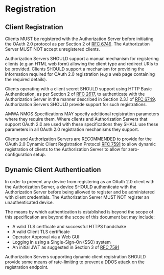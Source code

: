 # Registration

## Client Registration

Clients MUST be registered with the Authorization Server before initiating the OAuth 2.0 protocol as per Section 2 
of [RFC 6749][RFC-6749]. The Authorization Server MUST NOT accept unregistered clients.

Authorization Servers SHOULD support a manual mechanism for registering clients (e.g an HTML web form) allowing the
client type and redirect URIs to be provided. Clients SHOULD support a mechanism for providing the information 
required for OAuth 2.0 registration (e.g a web page containing the required details).

Clients operating with a client secret SHOULD support using HTTP Basic Authentication, as per Section 2 of [RFC
2617][RFC-2617], to authenticate with the Authorization Server in the manner
described in Section 2.3.1 of [RFC 6749][RFC-6749]. Authorization Servers SHOULD provide support for such
registrations.

AMWA NMOS Specifications MAY specify additional registration parameters where they require them. Where clients and
Authorization Servers that support OAuth 2.0 are used with these
specifications they SHALL use these parameters in all OAuth 2.0 registration mechanisms they support.

Clients and Authorization Servers are RECOMMENDED to provide for the OAuth 2.0 Dynamic Client Registration Protocol
[RFC 7591][RFC-7591] to allow dynamic registration of clients to the Authorization Server to
allow for zero-configuration setup. 

## Dynamic Client Authentication

In order to prevent any device from registering as an OAuth 2.0 client with the Authorization Server, a device SHOULD authenticate with the Authorization Server before being allowed to register and be administered with client credentials. The Authorization Server MUST NOT register an unauthenticated device.

The means by which authentication is established is beyond the scope of this specification are beyond the scope of this document but may include:
- A valid TLS certficate and successful HTTPS handshake
- A valid Client TLS certificate
- Operator Approval via a Web GUI
- Logging in using a Single-Sign-On (SSO) system
- An initial JWT as suggested in Section 3 of [RFC 7591][RFC-7591]

Authorization Servers supporting dynamic client registration SHOULD provide some means of rate-limiting to prevent a DDOS attack on the registration endpoint.


[RFC-2617]: https://tools.ietf.org/html/rfc2617 "HTTP Authentication: Basic and Digest Access Authentication"

[RFC-6749]: https://tools.ietf.org/html/rfc6749 "The OAuth 2.0 Authorization Framework"

[RFC-7591]: https://tools.ietf.org/html/rfc7591 "OAuth 2.0 Dynamic Client Registration Protocol"
